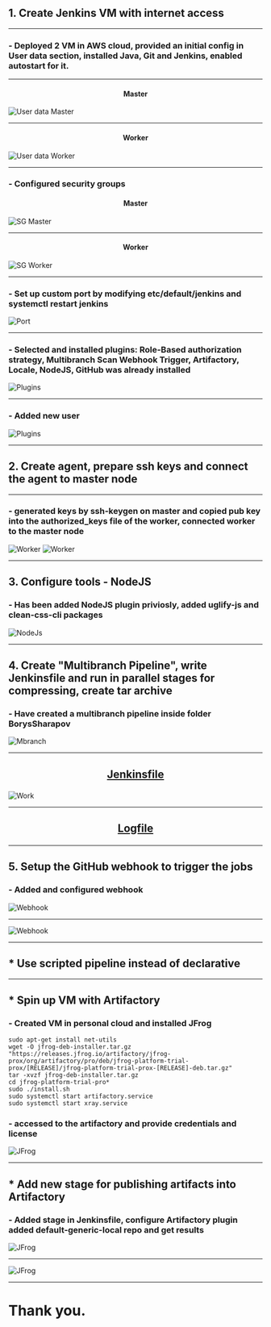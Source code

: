 ## 1. Create Jenkins VM with internet access
***
###  - Deployed 2 VM in AWS cloud, provided an initial config in User data section, installed Java, Git and Jenkins, enabled autostart for it.
***
####  <p align=center> Master

![User data Master](https://github.com/BSharapov/material-design-template/blob/master/Week2_CI_CD_tools/AWS%20UserInfo_True.PNG)
***
#### <p align=center> Worker

![User data Worker](https://github.com/BSharapov/material-design-template/blob/master/Week2_CI_CD_tools/AWS%20Worker.PNG)
*** 
### - Configured security groups
#### <p align=center> Master
![SG Master](https://github.com/BSharapov/material-design-template/blob/master/Week2_CI_CD_tools/AWS%20Security%20Group.PNG)
***
#### <p align=center> Worker
![SG Worker](https://github.com/BSharapov/material-design-template/blob/master/Week2_CI_CD_tools/AWS%20Worker%20SG.PNG)
***
### - Set up custom port by modifying etc/default/jenkins and systemctl restart jenkins
![Port](https://github.com/BSharapov/material-design-template/blob/master/Week2_CI_CD_tools/JenkinsPort.PNG)
***
###  - Selected and installed plugins: Role-Based authorization strategy, Multibranch Scan Webhook Trigger, Artifactory, Locale, NodeJS, GitHub was already installed
![Plugins](https://github.com/BSharapov/material-design-template/blob/master/Week2_CI_CD_tools/JenkinsPlugins.PNG)
***
### - Added new user
![Plugins](https://github.com/BSharapov/material-design-template/blob/master/Week2_CI_CD_tools/Made%20user.PNG)
***
## 2. Create agent, prepare ssh keys and connect the agent to master node
***
### - generated keys by ssh-keygen on master and copied pub key into the authorized_keys file of the worker, connected worker to the master node 
![Worker](https://github.com/BSharapov/material-design-template/blob/master/Week2_CI_CD_tools/worker_config.PNG)
![Worker](https://github.com/BSharapov/material-design-template/blob/master/Week2_CI_CD_tools/added%20worker.PNG)
***
## 3. Configure tools - NodeJS
### - Has been added NodeJS plugin priviosly, added uglify-js and clean-css-cli packages
![NodeJs](https://github.com/BSharapov/material-design-template/blob/master/Week2_CI_CD_tools/NodeJS.PNG)
  ***
## 4. Create "Multibranch Pipeline", write Jenkinsfile and run in parallel stages for compressing, create tar archive
### - Have created a multibranch pipeline inside folder BorysSharapov 
![Mbranch](https://github.com/BSharapov/material-design-template/blob/master/Week2_CI_CD_tools/MultyBranch.PNG)
  ***
## <p align=center> [Jenkinsfile](https://github.com/BSharapov/material-design-template/blob/master/Jenkinsfile "Click on it")
![Work](https://github.com/BSharapov/material-design-template/blob/master/Week2_CI_CD_tools/Work_of_JenkinsFile.PNG)
 ***
## <p align=center> [Logfile](https://github.com/BSharapov/material-design-template/blob/master/Week2_CI_CD_tools/Buildinglog.txt "Click on it")
***
## 5. Setup the GitHub webhook to trigger the jobs
### - Added and configured webhook 
![Webhook](https://github.com/BSharapov/material-design-template/blob/master/Week2_CI_CD_tools/webhook.PNG)
***
![Webhook](https://github.com/BSharapov/material-design-template/blob/master/Week2_CI_CD_tools/webhook_trigger.PNG)
***
## * Use scripted pipeline instead of declarative
***
## * Spin up VM with Artifactory
### - Created VM in personal cloud and installed JFrog
```
sudo apt-get install net-utils
wget -O jfrog-deb-installer.tar.gz "https://releases.jfrog.io/artifactory/jfrog-prox/org/artifactory/pro/deb/jfrog-platform-trial-prox/[RELEASE]/jfrog-platform-trial-prox-[RELEASE]-deb.tar.gz"
tar -xvzf jfrog-deb-installer.tar.gz
cd jfrog-platform-trial-pro*
sudo ./install.sh
sudo systemctl start artifactory.service
sudo systemctl start xray.service
```
### - accessed to the artifactory and provide  credentials and license
![JFrog](https://github.com/BSharapov/material-design-template/blob/master/Week2_CI_CD_tools/Artifactory_first.PNG)
***
## * Add new stage for publishing artifacts into Artifactory
### - Added stage in Jenkinsfile, configure Artifactory plugin added default-generic-local repo and get results
![JFrog](https://github.com/BSharapov/material-design-template/blob/master/Week2_CI_CD_tools/JFrog.PNG)
 ***
![JFrog](https://github.com/BSharapov/material-design-template/blob/master/Week2_CI_CD_tools/resultsArt.PNG)
 ***
# Thank you.

 

